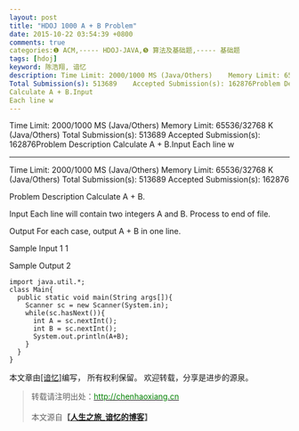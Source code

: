 ```yaml
---
layout: post
title: "HDOJ 1000 A + B Problem"
date: 2015-10-22 03:54:39 +0800
comments: true
categories:❶ ACM,----- HDOJ-JAVA,❺ 算法及基础题,----- 基础题
tags: [hdoj]
keyword: 陈浩翔, 谙忆
description: Time Limit: 2000/1000 MS (Java/Others)    Memory Limit: 65536/32768 K (Java/Others) 
Total Submission(s): 513689    Accepted Submission(s): 162876Problem Description 
Calculate A + B.Input 
Each line w 
---
```



Time Limit: 2000/1000 MS (Java/Others)    Memory Limit: 65536/32768 K (Java/Others) 
Total Submission(s): 513689    Accepted Submission(s): 162876Problem Description 
Calculate A + B.Input 
Each line w
<!-- more -->
----------

Time Limit: 2000/1000 MS (Java/Others)    Memory Limit: 65536/32768 K (Java/Others)
Total Submission(s): 513689    Accepted Submission(s): 162876


Problem Description
Calculate A + B.
 

Input
Each line will contain two integers A and B. Process to end of file.
 

Output
For each case, output A + B in one line.
 

Sample Input
1 1
 

Sample Output
2

```
import java.util.*;
class Main{
  public static void main(String args[]){
    Scanner sc = new Scanner(System.in);
    while(sc.hasNext()){
      int A = sc.nextInt();
      int B = sc.nextInt();
      System.out.println(A+B);
    }
  }
}
```

本文章由<a href="http://chenhaoxiang.cn/">[谙忆]</a>编写， 所有权利保留。 
欢迎转载，分享是进步的源泉。
<blockquote cite='陈浩翔'>
<p background-color='#D3D3D3'>转载请注明出处：<a href='http://chenhaoxiang.cn'><font color="green">http://chenhaoxiang.cn</font></a><br><br>
本文源自<strong>【<a href='http://chenhaoxiang.cn' target='_blank'>人生之旅_谙忆的博客</a>】</strong></p>
</blockquote>
